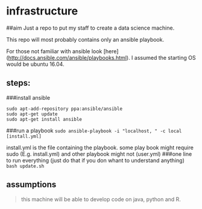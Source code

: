 # infrastructure
##aim
Just a repo to put my staff to create a data science machine.

This repo will most probably contains only an ansible playbook.

For those not familiar with ansible look [here] (http://docs.ansible.com/ansible/playbooks.html).
I assumed the starting OS would be ubuntu 16.04.

## steps:
###install ansible
```
sudo apt-add-repository ppa:ansible/ansible
sudo apt-get update
sudo apt-get install ansible
```
###run a playbook
`sudo ansible-playbook -i "localhost, " -c local [install.yml]`

install.yml is the file containing the playbook.
some play book might require sudo (E.g. install.yml) and other playbook might not (user.yml)
###one line to run everything (just do that if you don whant to understand anything)
`bash update.sh`
## assumptions
> this machine will be able to develop code on java, python and R.





